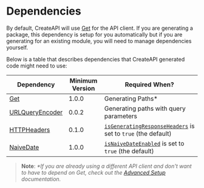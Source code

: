 # Dependencies

By default, CreateAPI will use [Get](https://github.com/kean/Get) for the API client. If you are generating a package, this dependency is setup for you automatically but if you are generating for an existing module, you will need to manage dependencies yourself.

Below is a table that describes dependencies that CreateAPI generated code might need to use:

Dependency|Minimum Version|Required When?
---|---|---
[Get](https://github.com/kean/Get)|1.0.0|Generating Paths*
[URLQueryEncoder](https://github.com/CreateAPI/URLQueryEncoder)|0.0.2|Generating paths with query parameters
[HTTPHeaders](https://github.com/CreateAPI/HTTPHeaders)|0.1.0|[`isGeneratingResponseHeaders`](https://github.com/CreateAPI/CreateAPI/blob/main/Docs/ConfigOptions.md#pathsisgeneratingresponseheaders) is set to `true` (the default)
[NaiveDate](https://github.com/CreateAPI/NaiveDate)|1.0.0|[`isNaiveDateEnabled`](https://github.com/CreateAPI/CreateAPI/blob/main/Docs/ConfigOptions.md#isnaivedateenabled) is set to `true` (the default)


> **Note**: _*If you are already using a different API client and don't want to have to depend on Get, check out the [Advanced Setup](./AdvancedSetup.md#using-a-different-api-client) documentation._
